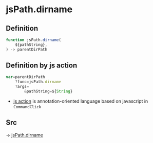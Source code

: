 # jsPath.dirname

## Definition

```js.js
function jsPath.dirname(
	${pathString},
) -> parentDirPath
```


## Definition by js action

```js.js
var=parentDirPath
	?func=jsPath.dirname
	?args=
		&pathString=${String}
```

- [js action](#) is annotation-oriented language based on javascript in `CommandClick`

## Src

-> [jsPath.dirname](https://github.com/puutaro/CommandClick/blob/master/app/src/main/java/com/puutaro/commandclick/fragment_lib/terminal_fragment/js_interface/JsPath.kt#L96)


